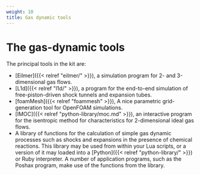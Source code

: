 ```yaml
---
weight: 10
title: Gas dynamic tools
---
```


# The gas-dynamic tools
The principal tools in the kit are:
+ [Eilmer]({{< relref "eilmer/" >}}),
  a simulation program for 2- and 3-dimensional gas flows.
+ [L1d]({{< relref "l1d/" >}}),
  a program for the end-to-end simulation of free-piston-driven shock tunnels
  and expansion tubes.
+ [foamMesh]({{< relref "foammesh" >}}),
  A nice parametric grid-generation tool for OpenFOAM simulations.
+ [IMOC]({{< relref "python-library/moc.md" >}}),
  an interactive program for the isentropic method for characteristics
  for 2-dimensional ideal gas flows.
+ A library of functions for the calculation of simple gas dynamic processes
  such as shocks and expansions in the presence of chemical reactions.
  This library may be used from within your Lua scripts,
  or a version of it may loaded into
  a [Python]({{< relref "python-library/" >}}) or
  Ruby interpreter.
  A number of application programs, such as the Poshax program,
  make use of the functions from the library.


